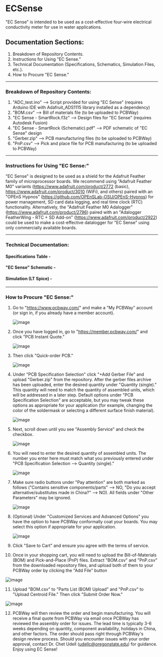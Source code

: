 # ECSense

"EC Sense" is intended to be used as a cost-effective four-wire electrical conductivity meter for use in water applications. 

## Documentation Sections:
1) Breakdown of Repository Contents.
2) Instructions for Using "EC Sense."
3) Technical Documentation (Specifications, Schematics, Simulation Files, etc.).
4) How to Procure "EC Sense."

<hr>

### Breakdown of Repository Contents:

1) "ADC_test.ino" --> Script provided for using "EC Sense" (requires Arduino IDE with Adafruit_ADS1115 library installed as a dependency)
2) "BOM.csv" --> Bill of materials file (to be uploaded to PCBWay)
4) "EC Sense - SmartRock.f3z" --> Design files for "EC Sense" (requires Autodesk Fusion)
5) "EC Sense - SmartRock (Schematic).pdf" --> PDF schematic of "EC Sense" design
6) "Gerber.zip" --> PCB manufacturing files (to be uploaded to PCBWay)
7) "PnP.csv" --> Pick and place file for PCB manufacturing (to be uploaded to PCBWay)
   
<hr>

### Instructions for Using "EC Sense:"

"EC Sense" is designed to be used as a shield for the Adafruit Feather family of microprocessor boards. We recommend using "Adafruit Feather M0" variants (https://www.adafruit.com/product/2772 (basic), https://www.adafruit.com/product/3010 (WiFi), and others) paired with an "OPEnS Hypnos" (https://github.com/OPEnSLab-OSU/OPEnS-Hypnos) for power management, SD card data logging, and real time clock (RTC) functionality. Alternatively, the "Adafruit Feather M0 Adalogger" (https://www.adafruit.com/product/2796) paired with an "Adalogger FeatherWing - RTC + SD Add-on" (https://www.adafruit.com/product/2922) could be used to make a cost-effective datalogger for "EC Sense" using only commercially available boards. 



<hr>

### Technical Documentation:

#### Specifications Table - 
#### "EC Sense" Schematic - 
#### Simulation (LT Spice) - 

<hr>

### How to Procure "EC Sense:"

1) Go to "https://www.pcbway.com/" and make a "My PCBWay" account (or sign in, if you already have a member account).

   ![image](https://github.com/user-attachments/assets/4f1bcbd6-b0d2-40f4-86f4-aa8f18c171fd)

2) Once you have logged in, go to "https://member.pcbway.com/" and click "PCB Instant Quote."

   ![image](https://github.com/user-attachments/assets/2e58c136-2b3b-405c-acf1-c78681a9b109)

3) Then click "Quick-order PCB."

   ![image](https://github.com/user-attachments/assets/a7eae75a-f29b-45e6-95fd-16a0f3e925cd)

4) Under "PCB Specification Selection" click "+Add Gerber File" and upload "Gerber.zip" from the repository. After the gerber files archive has been uploaded, enter the desired quantity under "Quantity (single)." This quantity will need to match the quantity of assembled units, which will be addressed in a later step. Default options under "PCB Specification Selection" are acceptable, but you may tweak these options as appropriate for your application (for example, changing the color of the soldermask or selecting a different surface finish material). 
   
   ![image](https://github.com/user-attachments/assets/6b05176c-7f99-48a6-bf3a-77e95d7babb7)

5) Next, scroll down until you see "Assembly Service" and check the checkbox.

   ![image](https://github.com/user-attachments/assets/ff9f70c6-fa8b-4da8-be21-a9124550a477)

6) You will need to enter the desired quantity of assembled units. The number you enter here must match what you previously entered under "PCB Specification Selection --> Quantity (single)."

   ![image](https://github.com/user-attachments/assets/0f1c45ca-edb3-4a12-90db-bde9cfea8b38)

7) Make sure radio buttons under "Pay attention" are both marked as follows ("Contains sensitive components/parts" --> NO, "Do you accept alternative/substitutes made in China?" --> NO). All fields under "Other Parameters" may be ignored.

   ![image](https://github.com/user-attachments/assets/65e820f1-8e95-4512-8c00-e5db3d77e560)

8) (Optional) Under "Customized Services and Advanced Options" you have the option to have PCBWay conformally coat your boards. You may select this option if appropriate for your application.

   ![image](https://github.com/user-attachments/assets/67ef92c0-e922-4b15-8466-451e568010b8)

9)  Click "Save to Cart" and ensure you agree with the terms of service.

10)  Once in your shopping cart, you will need to upload the Bill-of-Materials (BOM) and Pick-and-Place (PnP) files. Extract "BOM.csv" and "PnP.csv" from the downloaded repository files, and upload both of them to your PCBWay order by clicking the "Add File" button

   ![image](https://github.com/user-attachments/assets/d8fb4d95-740f-4daa-be2d-a14101f33818)

11)  Upload "BOM.csv" to "Parts List (BOM) Upload" and "PnP.csv" to "Upload Centroid File." Then click "Submit Order Now."

   ![image](https://github.com/user-attachments/assets/c3300691-df6e-4d2d-aebc-3cb2abbbf53e)

12)  PCBWay will then review the order and begin manufacturing. You will receive a final quote from PCBWay via email once PCBWay has reviewed the assembly order for issues. The lead time is typically 3-6 weeks depending on quantity, component availability, holidays in China, and other factors. The order should pass right through PCBWay's design review process. Should you encounter issues with your order approval, contact Dr. Chet Udell (udellc@oregonstate.edu) for guidance. Enjoy using EC Sense!

